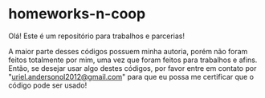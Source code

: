 # homeworks-n-coop

Olá! Este é um repositório para trabalhos e parcerias!

A maior parte desses códigos possuem minha autoria, porém não foram feitos totalmente por mim, uma vez que foram feitos para trabalhos e afins. Então, se desejar usar algo destes códigos, por favor entre em contato por "uriel.andersonol2012@gmail.com" para que eu possa me certificar que o código pode ser usado!
